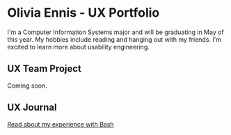 # Olivia Ennis - UX Portfolio

I'm a Computer Information Systems major and will be graduating in May of this year. My hobbies include reading and hanging out with my friends. I'm excited to learn more about usability engineering.

## UX Team Project

Coming soon.

## UX Journal

[Read about my experience with Bash](j01/)
